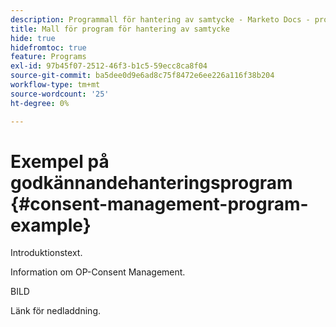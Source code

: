 ```yaml
---
description: Programmall för hantering av samtycke - Marketo Docs - produktdokumentation
title: Mall för program för hantering av samtycke
hide: true
hidefromtoc: true
feature: Programs
exl-id: 97b45f07-2512-46f3-b1c5-59ecc8ca8f04
source-git-commit: ba5dee0d9e6ad8c75f8472e6ee226a116f38b204
workflow-type: tm+mt
source-wordcount: '25'
ht-degree: 0%

---
```


# Exempel på godkännandehanteringsprogram {#consent-management-program-example}

Introduktionstext.

Information om OP-Consent Management.

BILD

Länk för nedladdning.
